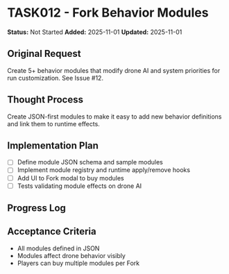 # TASK012 - Fork Behavior Modules

**Status:** Not Started
**Added:** 2025-11-01
**Updated:** 2025-11-01

## Original Request
Create 5+ behavior modules that modify drone AI and system priorities for run customization. See Issue #12.

## Thought Process
Create JSON-first modules to make it easy to add new behavior definitions and link them to runtime effects.

## Implementation Plan
- [ ] Define module JSON schema and sample modules
- [ ] Implement module registry and runtime apply/remove hooks
- [ ] Add UI to Fork modal to buy modules
- [ ] Tests validating module effects on drone AI

## Progress Log


## Acceptance Criteria
- All modules defined in JSON
- Modules affect drone behavior visibly
- Players can buy multiple modules per Fork

